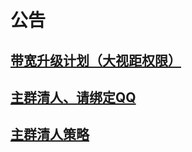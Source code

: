 
# 公告

## [带宽升级计划（大视距权限）](./network-upgrade.md)

## [主群清人、请绑定QQ](./kick-not-bind)

## [主群清人策略](./kick-strategy)
